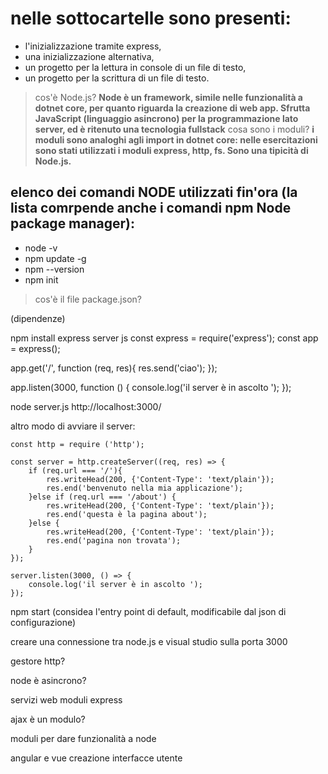 # nelle sottocartelle sono presenti:
- l'inizializzazione tramite express,
- una inizializzazione alternativa,
- un progetto per la lettura in console di un file di testo,
- un progetto per la scrittura di un file di testo.

>cos'è Node.js?
**Node è un framework, simile nelle funzionalità a dotnet core, per quanto riguarda la creazione di web app. Sfrutta JavaScript (linguaggio asincrono) per la programmazione lato server, ed è ritenuto una tecnologia fullstack**
>cosa sono i moduli?
**i moduli sono analoghi agli import in dotnet core: nelle esercitazioni sono stati utilizzati i moduli express, http, fs. Sono una tipicità di Node.js.**
## elenco dei comandi NODE utilizzati fin'ora (la lista comrpende anche i comandi npm Node package manager):
- node -v
- npm update -g
- npm --version
- npm init
>cos'è il file package.json? 

(dipendenze)

npm install express
server js
const express = require('express');
const app = express();

app.get('/', function (req, res){
    res.send('ciao');
});

app.listen(3000, function () {
    console.log('il server è in ascolto ');
});

node server.js
http://localhost:3000/

altro modo di avviare il server:

```
const http = require ('http');

const server = http.createServer((req, res) => {
    if (req.url === '/'){
        res.writeHead(200, {'Content-Type': 'text/plain'});
        res.end('benvenuto nella mia applicazione');
    }else if (req.url === '/about') {
        res.writeHead(200, {'Content-Type': 'text/plain'});
        res.end('questa è la pagina about');
    }else {
        res.writeHead(200, {'Content-Type': 'text/plain'});
        res.end('pagina non trovata');
    }
});

server.listen(3000, () => {
    console.log('il server è in ascolto ');
});
```

npm start (considea l'entry point di default, modificabile dal json di configurazione)


creare una connessione tra node.js e visual studio sulla porta 3000

gestore http?

node è asincrono?

servizi web moduli express 

ajax è un modulo? 

moduli per dare funzionalità a node

angular e vue creazione interfacce utente















